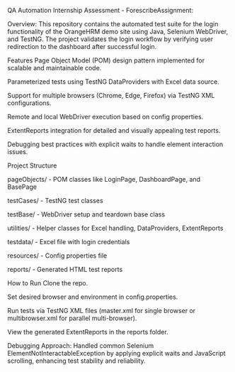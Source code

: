 QA Automation Internship Assessment - ForescribeAssignment:

Overview:
This repository contains the automated test suite for the login functionality of the OrangeHRM demo site using Java, Selenium WebDriver, and TestNG. The project validates the login workflow by verifying user redirection to the dashboard after successful login.

Features
Page Object Model (POM) design pattern implemented for scalable and maintainable code.

Parameterized tests using TestNG DataProviders with Excel data source.

Support for multiple browsers (Chrome, Edge, Firefox) via TestNG XML configurations.

Remote and local WebDriver execution based on config properties.

ExtentReports integration for detailed and visually appealing test reports.

Debugging best practices with explicit waits to handle element interaction issues.

Project Structure

pageObjects/ - POM classes like LoginPage, DashboardPage, and BasePage

testCases/ - TestNG test classes

testBase/ - WebDriver setup and teardown base class

utilities/ - Helper classes for Excel handling, DataProviders, ExtentReports

testdata/ - Excel file with login credentials

resources/ - Config properties file

reports/ - Generated HTML test reports

How to Run
Clone the repo.

Set desired browser and environment in config.properties.

Run tests via TestNG XML files (master.xml for single browser or multibrowser.xml for parallel multi-browser).

View the generated ExtentReports in the reports folder.

Debugging Approach:
Handled common Selenium ElementNotInteractableException by applying explicit waits and JavaScript scrolling, enhancing test stability and reliability.
